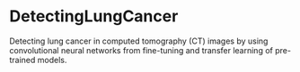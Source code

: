 # DetectingLungCancer
Detecting lung cancer in computed tomography (CT) images by using convolutional neural networks from fine-tuning and transfer learning of pre-trained models.
